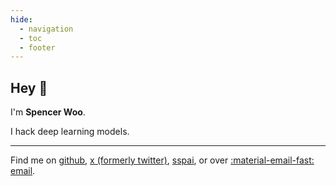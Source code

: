 ```yaml
---
hide:
  - navigation
  - toc
  - footer
---
```


## Hey :wave:

I'm **Spencer Woo**.

I hack deep learning models.

---

Find me on [github](https://github.com/spencerwooo), [x (formerly twitter)](https://x.com/realSpencerWoo), [sspai](https://sspai.com/u/spencerwoo/posts), or over [:material-email-fast: email](mailto:spencer.wushangbo@gmail.com).